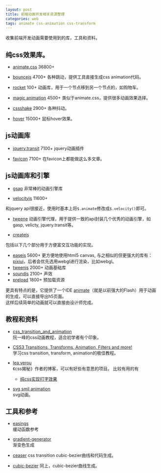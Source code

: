 ```yaml
---
layout: post
title: 前端动画开发相关资源整理
categories: web
tags: animate css-animation css-transform
---
```


收集前端开发动画需要使用到的库，工具和资料。


## 纯css效果库。

- [animate.css](https://daneden.github.io/animate.css/) 36800+

- [bouncejs](http://bouncejs.com/) 4700+
  各种跳动，提供工具直接生成css animation代码。

- [rocket](https://www.minimamente.com/example/rocket/) 100+
  动画库，用于一个节点移到另一个节点的，如购物车。

- [magic animation](https://www.minimamente.com/example/magic_animations/) 4500+
  类似于animate.css，提供很多动画效果选择。

- [cssshake](https://elrumordelaluz.github.io/csshake/) 2900+
  各种抖动。

- [hover](http://ianlunn.github.io/Hover/) 15000+
  鼠标hover效果。


## js动画库

- [jquery.transit](https://github.com/rstacruz/jquery.transit) 7100+
  jquery动画插件

- [favicon](http://lab.ejci.net/favico.js/) 7100+
  在favicon上都能做这么多文章。


## js动画库和引擎

- [gsap](http://greensock.com/gsap)
  非常棒的动画引擎库

- [velocityjs](http://velocityjs.org/) 11600+

和jquery api很接近，使用时基本上将`$.animate`修改成`$.velocity()`即可。

- [tweene](http://tweene.com/)
  动画引擎代理，用于提供一致的api封装几个优秀的动画引擎，如gasp, velicty, jquery.transit等。


- [createjs](http://www.createjs.com/)

包括以下几个部分用于方便富交互功能的实现。

  - [easejs](http://www.createjs.com/easeljs) 5600+
    更方便地使用html5 canvas, 与之相似的但更强大的库有： [pixiui](http://www.pixijs.com/)，后者会优先选用webgl进行渲染，比如webgl。
  - [tweenjs](http://www.createjs.com/tweenjs) 2000+
    动画基础库
  - [soundjs](http://www.createjs.com/soundjs) 2100+
    声效
  - [preload](http://www.createjs.com/preloadjs) 1800+
    预加载资源

更具有特点的是，它提供了一个IDE [animate](https://helpx.adobe.com/support/animate.html)（就是以前强大的Flash）用于动画的生成，可以直接导出h5页面。  
这样后续简单的动画就可以直接由设计师完成。  


## 教程和资料

- [css_transition_and_animation](http://www.ruanyifeng.com/blog/2014/02/css_transition_and_animation.html)  
  阮一峰的css动画教程，适合初学者有个印象。

- [CSS3 Transitions, Transforms, Animation, Filters and more!](http://css3.bradshawenterprises.com/)  
  学习css transition, transform, animation的极佳教程。

- [lea.verou](http://lea.verou.me/)  
  《css揭秘》作者的博客，可以有好些有意思的项目。 比较有用的有

  - [纯css实现打字效果](http://dabblet.com/gist/1745856)

- [svg smil animation](http://www.zhangxinxu.com/wordpress/2014/08/so-powerful-svg-smil-animation/)  
  svg动画。


## 工具和参考

- [easings](http://easings.net/zh-cn)  
  缓动函数参考

- [gradient-generator](https://www.minimamente.com/example/gradient-generator/)  
  渐变色生成

- [ceaser](https://matthewlein.com/ceaser/)
  css transition cubic-bezier曲线和代码生成。

- [cubic-bezier](http://cubic-bezier.com/)
  同上，cubic-bezier曲线生成。



